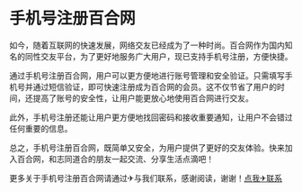# 手机号注册百合网

如今，随着互联网的快速发展，网络交友已经成为了一种时尚。百合网作为国内知名的同性交友平台，为了更好地服务广大用户，现已支持手机号注册，方便快捷。

通过手机号注册百合网，用户可以更方便地进行账号管理和安全验证。只需填写手机号并通过短信验证，即可快速注册成为百合网的会员。这不仅节省了用户的时间，还提高了账号的安全性，让用户能更放心地使用百合网进行交友。

此外，手机号注册还能让用户更方便地找回密码和接收重要通知，让用户不会错过任何重要的信息。

总之，手机号注册百合网，既简单又安全，为用户提供了更好的交友体验。快来加入百合网，和志同道合的朋友一起交流、分享生活点滴吧！

更多关于手机号注册百合网请通过✈与我们联系，感谢阅读，谢谢！[点我✈联系](https://w.k02.cc)